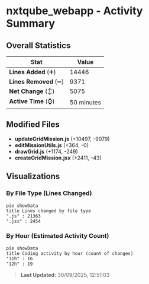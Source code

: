 # nxtqube_webapp - Activity Summary 

## Overall Statistics

| Stat                   | Value                                                             |
| ---------------------- | ----------------------------------------------------------------- |
| **Lines Added** (➕)   | 14446                                          |
| **Lines Removed** (➖) | 9371                                        |
| **Net Change** (↕)    | 5075                |
| **Active Time** (⌚)   | 50 minutes |


## Modified Files
- **updateGridMission.js** (+10497, -9079)
- **editMissionUtils.js** (+364, -0)
- **drawGrid.js** (+1174, -249)
- **createGridMission.jsx** (+2411, -43)

## Visualizations

### By File Type (Lines Changed)

```mermaid
pie showData
title Lines changed by file type
".js" : 21363
".jsx" : 2454
```

### By Hour (Estimated Activity Count)

```mermaid
pie showData
title Coding activity by hour (count of changes)
"11h" : 16
"12h" : 19
```


> **Last Updated:** 30/09/2025, 12:51:03
